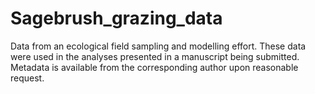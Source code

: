 # Sagebrush_grazing_data
Data from an ecological field sampling and modelling effort. These data were used in the analyses presented in a manuscript being submitted. Metadata is available from the corresponding author upon reasonable request. 
